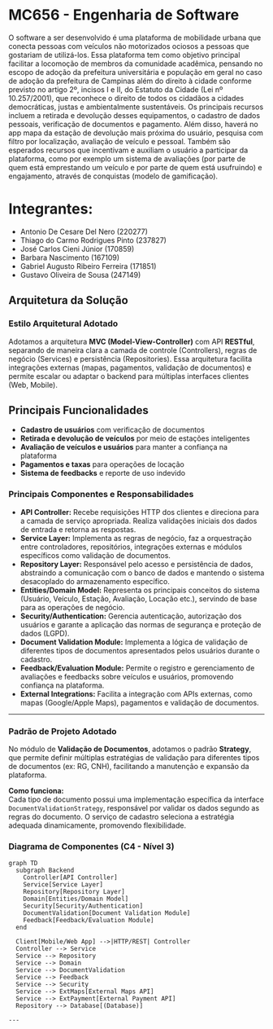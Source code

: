 # MC656 - Engenharia de Software

O software a ser desenvolvido é uma plataforma de mobilidade urbana que conecta pessoas 
com veículos não motorizados ociosos a pessoas que gostariam de utilizá-los. Essa plataforma tem 
como objetivo principal facilitar a locomoção de membros da comunidade acadêmica, pensando no 
escopo de adoção da prefeitura universitária e população em geral no caso de adoção da prefeitura 
de Campinas além do direito à cidade conforme previsto no artigo 2º, incisos I e II, do Estatuto da 
Cidade (Lei nº 10.257/2001), que reconhece o direito de todos os cidadãos a cidades democráticas, 
justas e ambientalmente sustentáveis. Os principais recursos incluem a retirada e devolução desses 
equipamentos, o cadastro de dados pessoais, verificação de documentos e pagamento. Além disso, 
haverá no app mapa da estação de devolução mais próxima do usuário, pesquisa com filtro por 
localização, avaliação de veículo e pessoal. Também são esperados recursos que incentivam e 
auxiliam o usuário a participar da plataforma, como por exemplo um sistema de avaliações (por parte 
de quem está emprestando um veículo e por parte de quem está usufruindo) e engajamento, através 
de conquistas (modelo de gamificação).

# Integrantes:

- Antonio De Cesare Del Nero (220277)
- Thiago do Carmo Rodrigues Pinto (237827)
- José Carlos Cieni Júnior (170859)
- Barbara Nascimento (167109)
- Gabriel Augusto Ribeiro Ferreira (171851)
- Gustavo Oliveira de Sousa (247149)

## Arquitetura da Solução

### Estilo Arquitetural Adotado

Adotamos a arquitetura **MVC (Model-View-Controller)** com API **RESTful**, separando de maneira clara a camada de controle (Controllers), regras de negócio (Services) e persistência (Repositories). Essa arquitetura facilita integrações externas (mapas, pagamentos, validação de documentos) e permite escalar ou adaptar o backend para múltiplas interfaces clientes (Web, Mobile).

## Principais Funcionalidades

- **Cadastro de usuários** com verificação de documentos
- **Retirada e devolução de veículos** por meio de estações inteligentes
- **Avaliação de veículos e usuários** para manter a confiança na plataforma
- **Pagamentos e taxas** para operações de locação
- **Sistema de feedbacks** e reporte de uso indevido


### Principais Componentes e Responsabilidades

- **API Controller:** Recebe requisições HTTP dos clientes e direciona para a camada de serviço apropriada. Realiza validações iniciais dos dados de entrada e retorna as respostas.
- **Service Layer:** Implementa as regras de negócio, faz a orquestração entre controladores, repositórios, integrações externas e módulos específicos como validação de documentos.
- **Repository Layer:** Responsável pelo acesso e persistência de dados, abstraindo a comunicação com o banco de dados e mantendo o sistema desacoplado do armazenamento específico.
- **Entities/Domain Model:** Representa os principais conceitos do sistema (Usuário, Veículo, Estação, Avaliação, Locação etc.), servindo de base para as operações de negócio.
- **Security/Authentication:** Gerencia autenticação, autorização dos usuários e garante a aplicação das normas de segurança e proteção de dados (LGPD).
- **Document Validation Module:** Implementa a lógica de validação de diferentes tipos de documentos apresentados pelos usuários durante o cadastro.
- **Feedback/Evaluation Module:** Permite o registro e gerenciamento de avaliações e feedbacks sobre veículos e usuários, promovendo confiança na plataforma.
- **External Integrations:** Facilita a integração com APIs externas, como mapas (Google/Apple Maps), pagamentos e validação de documentos.

---
### Padrão de Projeto Adotado

No módulo de **Validação de Documentos**, adotamos o padrão **Strategy**, que permite definir múltiplas estratégias de validação para diferentes tipos de documentos (ex: RG, CNH), facilitando a manutenção e expansão da plataforma.

**Como funciona:**  
Cada tipo de documento possui uma implementação específica da interface `DocumentValidationStrategy`, responsável por validar os dados segundo as regras do documento. O serviço de cadastro seleciona a estratégia adequada dinamicamente, promovendo flexibilidade.

### Diagrama de Componentes (C4 - Nível 3)



```mermaid
graph TD
  subgraph Backend
    Controller[API Controller]
    Service[Service Layer]
    Repository[Repository Layer]
    Domain[Entities/Domain Model]
    Security[Security/Authentication]
    DocumentValidation[Document Validation Module]
    Feedback[Feedback/Evaluation Module]
  end

  Client[Mobile/Web App] -->|HTTP/REST| Controller
  Controller --> Service
  Service --> Repository
  Service --> Domain
  Service --> DocumentValidation
  Service --> Feedback
  Service --> Security
  Service --> ExtMaps[External Maps API]
  Service --> ExtPayment[External Payment API]
  Repository --> Database[(Database)]

---
